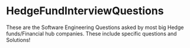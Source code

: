 # HedgeFundInterviewQuestions
These are the Software Engineering Questions asked by most big Hedge funds/Financial hub companies.
These include specific questions and Solutions!
